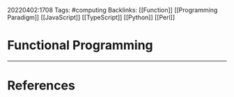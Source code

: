 20220402:1708
Tags: #computing 
Backlinks: [[Function]] [[Programming Paradigm]] [[JavaScript]] [[TypeScript]] [[Python]] [[Perl]]
# Functional Programming




---
# References